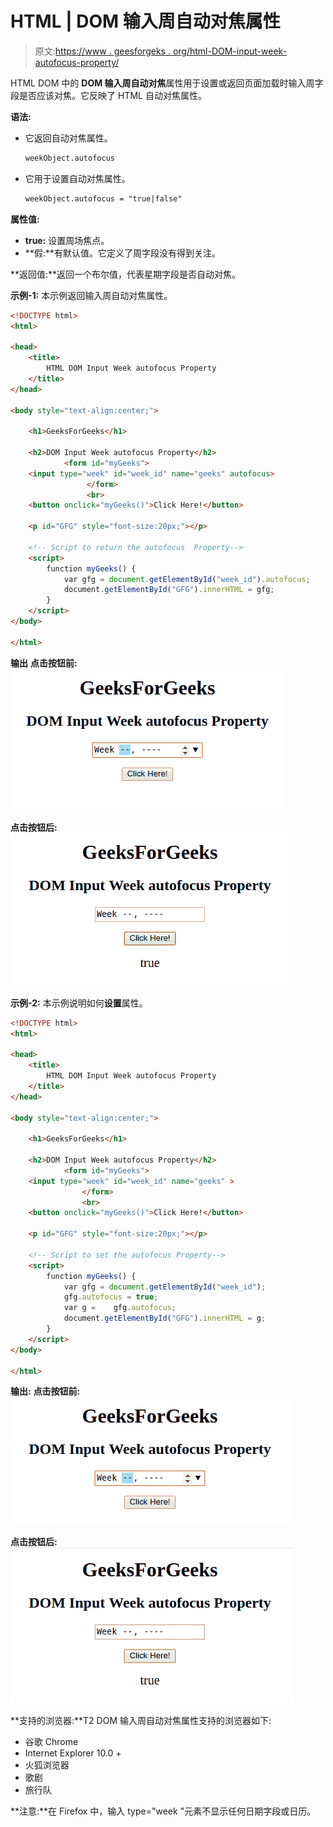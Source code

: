 # HTML | DOM 输入周自动对焦属性

> 原文:[https://www . geesforgeks . org/html-DOM-input-week-autofocus-property/](https://www.geeksforgeeks.org/html-dom-input-week-autofocus-property/)

HTML DOM 中的 **DOM 输入周自动对焦**属性用于设置或返回页面加载时输入周字段是否应该对焦。它反映了 HTML 自动对焦属性。

**语法:**

*   它返回自动对焦属性。

    ```html
    weekObject.autofocus
    ```

*   它用于设置自动对焦属性。

    ```html
    weekObject.autofocus = "true|false"
    ```

**属性值:**

*   **true:** 设置周场焦点。
*   **假:**有默认值。它定义了周字段没有得到关注。

**返回值:**返回一个布尔值，代表星期字段是否自动对焦。

**示例-1:** 本示例返回输入周自动对焦属性。

```html
<!DOCTYPE html> 
<html> 

<head> 
    <title> 
        HTML DOM Input Week autofocus Property
    </title> 
</head> 

<body style="text-align:center;"> 

    <h1>GeeksForGeeks</h1> 

    <h2>DOM Input Week autofocus Property</h2> 
            <form id="myGeeks">
    <input type="week" id="week_id" name="geeks" autofocus> 
                 </form>
                 <br>
    <button onclick="myGeeks()">Click Here!</button> 

    <p id="GFG" style="font-size:20px;"></p> 

    <!-- Script to return the autofocus  Property-->
    <script> 
        function myGeeks() { 
            var gfg = document.getElementById("week_id").autofocus;
            document.getElementById("GFG").innerHTML = gfg;
        } 
    </script> 
</body> 

</html>                     
```

**输出**
**点击按钮前:**
![](img/5066bbcd664cd04ad103be8f6e4c4800.png)

**点击按钮后:**
![](img/e1c1a8edd94e69e892ca7232a6b87a41.png)

**示例-2:** 本示例说明如何**设置**属性。

```html
<!DOCTYPE html> 
<html> 

<head> 
    <title> 
        HTML DOM Input Week autofocus Property
    </title> 
</head> 

<body style="text-align:center;"> 

    <h1>GeeksForGeeks</h1> 

    <h2>DOM Input Week autofocus Property</h2> 
            <form id="myGeeks">
    <input type="week" id="week_id" name="geeks" > 
                </form>
                <br>
    <button onclick="myGeeks()">Click Here!</button> 

    <p id="GFG" style="font-size:20px;"></p> 

    <!-- Script to set the autofocus Property-->
    <script> 
        function myGeeks() { 
            var gfg = document.getElementById("week_id");
            gfg.autofocus = true;
            var g =    gfg.autofocus;        
            document.getElementById("GFG").innerHTML = g;
        } 
    </script> 
</body> 

</html>                    
```

**输出:**
**点击按钮前:**
![](img/c73ff47c1a20702994f7796e52a9f15f.png)

**点击按钮后:**
![](img/18b94d8104c65f836aabbff686aadde6.png)

**支持的浏览器:**T2 DOM 输入周自动对焦属性支持的浏览器如下:

*   谷歌 Chrome
*   Internet Explorer 10.0 +
*   火狐浏览器
*   歌剧
*   旅行队

**注意:**在 Firefox 中，输入 type="week "元素不显示任何日期字段或日历。